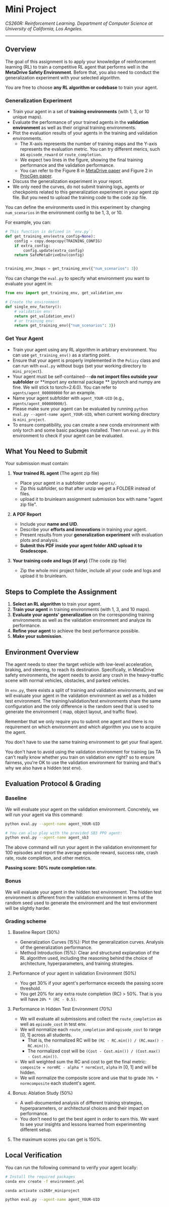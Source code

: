# Mini Project

*CS260R: Reinforcement Learning. Department of Computer Science at University of California, Los Angeles.*

-----

## **Overview**

The goal of this assignment is to apply your knowledge of reinforcement learning (RL) to train a competitive RL agent
that performs well in the **MetaDrive Safety Environment**. Before that, you also need to conduct the generalization
experiment with your selected algorithm.

You are free to choose **any RL algorithm or codebase** to train your agent.

### **Generalization Experiment**

- Train your agent in a set of **training environments** (with 1, 3, or 10 unique maps).
- Evaluate the performance of your trained agents in the **validation environment** as well as their original training
  environments.
- Plot the evaluation results of your agents in the training and validation environments.
    - The X-axis represents the number of training maps and the Y-axis represents the evaluation metric. You can try
      different merics, such as `episode_reward` or `route_completion`.
    - We expect two lines in the figure, showing the final training performance and the validation performance.
    - You can refer to the Figure 8 in  [MetaDrive paper](https://arxiv.org/pdf/2109.12674.pdf) and Figure 2
      in [ProcGen paper](http://proceedings.mlr.press/v97/cobbe19a/cobbe19a.pdf).
- Discuss the generalization experiment in your report.
- We only need the curves, do not submit training logs, agents or checkpoints related to this generalization experiment
  in your agent zip file. But you need to upload the training code to the code zip file.

You can define the environments used in this experiment by changing `num_scenarios` in the environment config to be 1,
3, or 10.

For example, you can:

```python
# This function is defined in `env.py`:
def get_training_env(extra_config=None):
    config = copy.deepcopy(TRAINING_CONFIG)
    if extra_config:
        config.update(extra_config)
    return SafeMetaDriveEnv(config)


training_env_3maps = get_training_env({"num_scenarios": 3})
```

You can change the `eval.py` to specify what environment you want to evaluate your agent in:

```python
from env import get_training_env, get_validation_env

# Create the environment
def single_env_factory():
    # validation env:
    return get_validation_env()
    # or training env:
    return get_training_env({"num_scenarios": 3})
```

### **Get Your Agent**

- Train your agent using any RL algorithm in arbitrary environment. You can use `get_training_env()` as a starting
  point.
- Ensure that your agent is properly implemented in the `Policy` class and can run with `eval.py` without bugs (set your
  working directory to `mini_project`).
- Your agent must be self-contained---**do not import files outside your subfolder** or **import any external package
  ** (pytorch and numpy are fine. We will stick to torch=2.6.0). You can refer to `agents/agent_000000000` for an
  example.
- Name your agent subfolder with `agent_YOUR-UID` (e.g., `agents/agent_000000000/`).
- Please make sure your agent can be evaluated by running `python eval.py --agent-name agent_YOUR-UID`, when current working directory is `mini_project`.
- To ensure compatibility, you can create a new conda environment with only torch and some basic packages installed. Then run `eval.py` in this environment to check if your agent can be evaluated.

## **What You Need to Submit**

Your submission must contain:

1. **Your trained RL agent** (The agent zip file)
    - Place your agent in a subfolder under `agents/`.
    - Zip this subfolder, so that after unzip we get a FOLDER instead of files.
    - upload it to bruinlearn assignment submission box with name "agent zip file".

2. **A PDF Report**
    - Include your **name and UID**.
    - Describe your **efforts and innovations** in training your agent.
    - Present results from your **generalization experiment** with evaluation plots and analysis.
    - **Submit this PDF inside your agent folder AND upload it to Gradescope.**

3. **Your training code and logs (if any)** (The code zip file)
    - Zip the whole mini project folder, include all your code and logs and upload it to bruinlearn.

## **Steps to Complete the Assignment**

1. **Select an RL algorithm** to train your agent.
2. **Train your agent** in training environments (with 1, 3, and 10 maps).
3. **Evaluate your agents' generalization** on the corresponding training environments as well as the validation
   environment and analyze its performance.
4. **Refine your agent** to achieve the best performance possible.
5. **Make your submission**.

## **Environment Overview**

The agent needs to steer the target vehicle with low-level acceleration, braking, and steering,
to reach its destination.
Specifically, in MetaDrive safety environments, the agent needs to avoid any crash in the heavy-traffic
scene with normal vehicles, obstacles, and parked vehicles.

In `env.py`, there exists a split of training and validation environments, and we will evaluate your agent in the
validation
environment as well as a hidden test environment. The training/validation/test environments share the same
configuration and the only difference is the random seed that is used to generate the environment (
map, object layout, and traffic flow).

Remember that we only require you to submit one agent and there is no requirement on which environment and which
algorithm
you use to acquire the agent.

You don't have to use the same training environment to get your final agent.

You don't have to avoid using the validation environment for training (as TA can't really know whether you train on
validation env right? so to ensure fairness, you're OK to use the validation environment for training and that's why we
also have a hidden test env).

## Evaluation Protocol & Grading

### Baseline

We will evaluate your agent on the validation environment. Concretely, we will run your agent via this command:

```bash
python eval.py --agent-name agent_YOUR-UID

# You can also play with the provided SB3 PPO agent:
python eval.py --agent-name agent_sb3
```

The above command will run your agent in the validation environment for 100 episodes and report the average episode
reward,
success rate, crash rate, route completion, and other metrics.

**Passing score: 50% route completion rate.**

### Bonus

We will evaluate your agent in the hidden test environment. The hidden test environment is different from the validation
environment in terms of the random seed used to generate the environment and the test environment will be slightly
harder.

### Grading scheme

1. Baseline Report (30%)
    * Generalization Curves (15%): Plot the generalization curves. Analysis of the generalization performance.
    * Method Introduction (15%): Clear and structured explanation of the RL algorithm used, including the reasoning
      behind the choice of architecture, hyperparameters, and training strategies.

2. Performance of your agent in validation Environment (50%)
    * You get 30% if your agent's performance exceeds the passing score threshold.
    * You get 20% for any extra route completion (RC) > 50%. That is you will have `20% * (RC - 0.5)`.

3. Performance in Hidden Test Environment (70%)
    * We will evaluate all submissions and collect the `route_completion` as well as `episode_cost` in test env.
    * We will normalize each `route_completion` and `episode_cost` to range [0, 1] across all students.
        * That is, the normalized RC will be `(RC - RC.min()) / (RC.max() - RC.min())`.
        * The normalized cost will be `(Cost - Cost.min()) / (Cost.max() - Cost.min())`.
    * We will weighted sum the RC and cost to get the final metric: `composite = normRC - alpha * normCost`, `alpha`
      in [0, 1] and will be hidden.
    * We will normalize the composite score and use that to grade `70% * normcomposite` each student's agent.

4. Bonus: Ablation Study (50%)
    * A well-documented analysis of different training strategies, hyperparameters, or architectural choices and their
      impact on performance.
    * You don't need to get the best agent in order to earn this. We want to see your insights and lessons learned from
      experimenting different setup.

5. The maximum scores you can get is 150%.


## Local Verification

You can run the following command to verify your agent locally:

```bash
# Install the required packages
conda env create -f environment.yml

conda activate cs260r_miniproject

python eval.py --agent-name agent_YOUR-UID
```